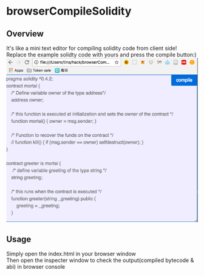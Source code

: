 # browserCompileSolidity

## Overview
It's like a mini text editor for compiling solidity code from client side!<br>
Replace the example solidty code with yours and press the compile button:)<br>
![demo img](img/demo.png)

## Usage
Simply open the index.html in your browser window<br>
Then open the inspecter window to check the output(compiled bytecode & abi) in browser console 
